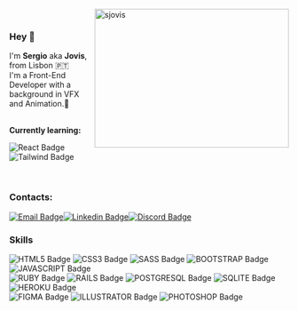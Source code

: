 <br>
<img align="right" width="350" height="250" src="https://github-readme-stats.vercel.app/api/top-langs?username=sjovis&show_icons=true&theme=dark&locale=en&layout=compact" alt="sjovis" />
<br>

### Hey 👋
I'm **Sergio** aka **Jovis**, from Lisbon :portugal: <br>
I'm a Front-End Developer with a background in VFX and Animation.:art:<br>
<br>

**Currently learning:** <br>

![React Badge](https://img.shields.io/badge/React-20232A?style=for-the-badge&logo=react&logoColor=61DAFB)
<br>
![Tailwind Badge](https://img.shields.io/badge/Tailwind_CSS-38B2AC?style=for-the-badge&logo=tailwind-css&logoColor=white)

<br>

### Contacts:

[![Email Badge](https://img.shields.io/badge/Gmail-D14836?style=for-the-badge&logo=gmail&logoColor=white&link=mailto:jovis.sergio@gmail.com)](mailto:jovis.sergio@gmail.com)[![Linkedin Badge](https://img.shields.io/badge/LinkedIn-0077B5?style=for-the-badge&logo=linkedin&logoColor=white&link=https://www.linkedin.com/in/sjovis/)](https://www.linkedin.com/in/sjovis/)[![Discord Badge](https://img.shields.io/badge/Discord-7289DA?style=for-the-badge&logo=discord&logoColor=white)](https://discord.gg/0473)

### Skills
<p align="left"> 
 
 ![HTML5 Badge](https://img.shields.io/badge/HTML5-E34F26?style=for-the-badge&logo=html5&logoColor=white)
 ![CSS3 Badge](https://img.shields.io/badge/CSS3-1572B6?style=for-the-badge&logo=css3&logoColor=white)
  ![SASS Badge](https://img.shields.io/badge/Sass-CC6699?style=for-the-badge&logo=sass&logoColor=white)
 ![BOOTSTRAP Badge](https://img.shields.io/badge/Bootstrap-563D7C?style=for-the-badge&logo=bootstrap&logoColor=white)
 ![JAVASCRIPT Badge](https://img.shields.io/badge/JavaScript-323330?style=for-the-badge&logo=javascript&logoColor=F7DF1E)<br>
 ![RUBY Badge](https://img.shields.io/badge/Ruby-CC342D?style=for-the-badge&logo=ruby&logoColor=white
)
 ![RAILS Badge](https://img.shields.io/badge/Ruby_on_Rails-CC0000?style=for-the-badge&logo=ruby-on-rails&logoColor=white
)
 ![POSTGRESQL Badge](https://img.shields.io/badge/PostgreSQL-316192?style=for-the-badge&logo=postgresql&logoColor=white
)
 ![SQLITE Badge](https://img.shields.io/badge/SQLite-07405E?style=for-the-badge&logo=sqlite&logoColor=white
)
 ![HEROKU Badge](https://img.shields.io/badge/Heroku-430098?style=for-the-badge&logo=heroku&logoColor=white
)<br>
 ![FIGMA Badge](https://img.shields.io/badge/Figma-F24E1E?style=for-the-badge&logo=figma&logoColor=white
)
 ![ILLUSTRATOR Badge](https://img.shields.io/badge/Adobe%20Illustrator-FF9A00?style=for-the-badge&logo=adobe%20illustrator&logoColor=white
)
 ![PHOTOSHOP Badge](https://img.shields.io/badge/Adobe%20Photoshop-31A8FF?style=for-the-badge&logo=Adobe%20Photoshop&logoColor=black
)
</p>
